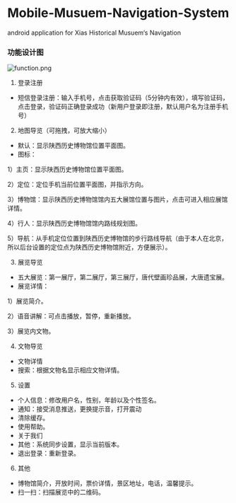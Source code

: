 # Mobile-Musuem-Navigation-System
android application for Xias Historical Musuem‘s Navigation

### 功能设计图

![function.png](https://i.loli.net/2019/01/19/5c42cd571b0e5.png)

1. 登录注册

* 短信登录注册：输入手机号，点击获取验证码（5分钟内有效），填写验证码，点击登录，验证码正确登录成功（新用户登录即注册，默认用户名为注册手机号）

2. 地图导览（可拖拽，可放大缩小）
  
 * 默认：显示陕西历史博物馆位置平面图。
 * 图标：
 
 1）主页：显示陕西历史博物馆位置平面图。

 2）定位：定位手机当前位置平面图，并指示方向。

 3）博物馆：显示陕西历史博物馆馆内五大展馆位置与图片，点击可进入相应展馆详情。
    
 4）行人：显示陕西历史博物馆馆内路线规划图。

 5）导航：从手机定位位置到陕西历史博物馆的步行路线导航（由于本人在北京，所以后台设置的定位点为陕西历史博物馆附近，方便展示）。

3. 展览导览
* 五大展览：第一展厅，第二展厅，第三展厅，唐代壁画珍品展，大唐遗宝展。
* 展览详情：
 
 1）展览简介。 

 2）语音讲解：可点击播放，暂停，重新播放。
 
 3）展览内文物。

4. 文物导览
* 文物详情
* 搜索：根据文物名显示相应文物详情。

5. 设置
* 个人信息：修改用户名，性别，年龄以及个性签名。
* 通知：接受消息推送，更换提示音，打开震动
* 清除缓存。
* 使用帮助。
* 关于我们
*	其他：系统同步设置，显示当前版本。
* 退出登录：重新登录。

6. 其他
* 博物馆简介，开放时间，票价详情，景区地址，电话，温馨提示。
* 扫一扫：扫描展览中的二维码。

